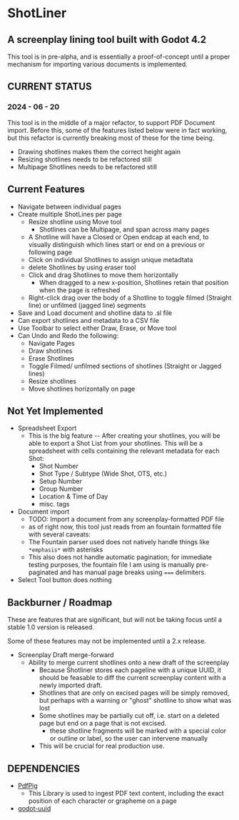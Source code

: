 # ShotLiner
## A screenplay lining tool built with Godot 4.2

This tool is in pre-alpha, and is essentially a proof-of-concept until a proper mechanism for importing various documents is implemented.

## CURRENT STATUS
### 2024 - 06 - 20

This tool is in the middle of a major refactor, to support PDF Document import. Before this, some of the features listed below were in fact working, but this refactor is currently breaking most of these for the time being.

- Drawing shotlines makes them the correct height again
- Resizing shotlines needs to be refactored still
- Multipage Shotlines needs to be refactored still

## Current Features
- Navigate between individual pages
- Create multiple ShotLines per page
  - Resize shotline using Move tool
	- Shotlines can be Multipage, and span across many pages
  - A Shotline will have a Closed or Open endcap at each end, to visually distinguish which lines start or end on a previous or following page
  - Click on individual Shotlines to assign unique metadtata
  - delete Shotlines by using eraser tool
  - Click and drag Shotlines to move them horizontally
  	- When dragged to a new x-position, Shotlines retain that position when the page is refreshed
  - Right-click drag over the body of a Shotline to toggle filmed (Straight line) or unfilmed (jagged line) segments
- Save and Load document and shotline data to .sl file
- Can export shotlines and metadata to a CSV file
- Use Toolbar to select either Draw, Erase, or Move tool
- Can Undo and Redo the following:
  - Navigate Pages
  - Draw shotlines
  - Erase Shotlines
  - Toggle Filmed/ unfilmed sections of shotlines (Straight or Jagged lines)
  - Resize shotlines
  - Move shotlines horizontally on page

## Not Yet Implemented
- Spreadsheet Export
  - This is the big feature -- After creating your shotlines, you will be able to export a Shot List from your shotlines. This will be a spreadsheet with cells containing the relevant metadata for each Shot:
	- Shot Number
	- Shot Type / Subtype (Wide Shot, OTS, etc.)
	- Setup Number
	- Group Number
	- Location & Time of Day
	- misc. tags
- Document import
  - TODO: Import a document from any screenplay-formatted PDF file
  - as of right now, this tool just reads from an fountain formatted file with several caveats:
  - The Fountain parser used does not natively handle things like `*emphasis*` with asterisks
  - This also does not handle automatic pagination; for immediate testing purposes, the fountain file I am using is manually pre-paginated and has manual page breaks using  `===` delimiters.
- Select Tool button does nothing

## Backburner / Roadmap
These are features that are significant, but will not be taking focus until a stable 1.0 version is released.

Some of these features may not be implemented until a 2.x release.

- Screenplay Draft merge-forward
  - Ability to merge current shotlines onto a new draft of the screenplay
	- Because Shotliner stores each pageline with a unique UUID, it should be feasable to diff the current screenplay content with a newly imported draft. 
	- Shotlines that are only on excised pages will be simply removed, but perhaps with a warning or "ghost" shotline to show what was lost
	- Some shotlines may be partially cut off, i.e. start on a deleted page but end on a page that is not excised.
	  - these shotline fragments will be marked with a special color or outline or label, so the user can intervene manually
	- This will be crucial for real production use.

## DEPENDENCIES
- [PdfPig](https://github.com/UglyToad/PdfPig)
  - This Library is used to ingest PDF text content, including the exact position of each character or grapheme on a page
- [godot-uuid](https://github.com/binogure-studio/godot-uuid)
